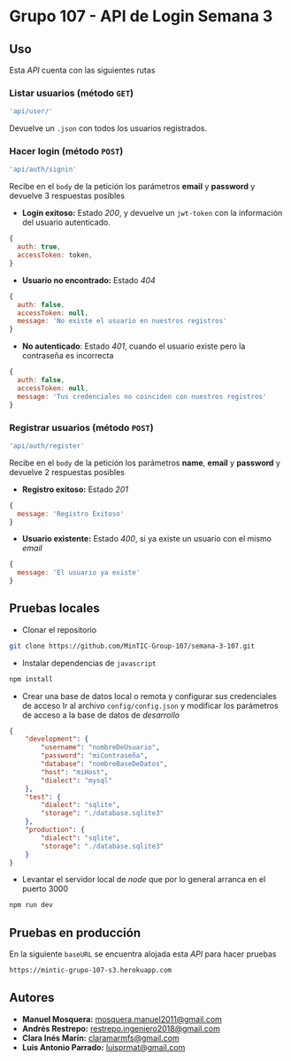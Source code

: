 # Grupo 107 - API de Login Semana 3

## Uso

Esta *API* cuenta con las siguientes rutas

### Listar usuarios (método `GET`)

```javascript
'api/user/'
```

Devuelve un `.json` con todos los usuarios registrados.

### Hacer login (método `POST`)

```javascript
'api/auth/signin'
```

Recibe en el `body` de la petición los parámetros **email** y **password** y devuelve 3 respuestas posibles

- **Login exitoso:** Estado *200*, y devuelve un `jwt-token` con la información del usuario autenticado.
```javascript
{
  auth: true,
  accessToken: token,
}
```
- **Usuario no encontrado:** Estado *404*
```javascript
{
  auth: false,
  accessToken: null,
  message: 'No existe el usuario en nuestros registros'
}
```
- **No autenticado**: Estado *401*, cuando el usuario existe pero la contraseña es incorrecta
```javascript
{
  auth: false,
  accessToken: null,
  message: 'Tus credenciales no coinciden con nuestros registros'
}
```
### Registrar usuarios (método `POST`)

```javascript
'api/auth/register'
```
Recibe en el `body` de la petición los parámetros **name**, **email** y **password** y devuelve 2 respuestas posibles

- **Registro exitoso:** Estado *201*
```javascript
{
  message: 'Registro Exitoso'
}
```
- **Usuario existente:** Estado *400*, si ya existe un usuario con el mismo *email*
```javascript
{
  message: 'El usuario ya existe'
}
```
## Pruebas locales

- Clonar el repositorio
```bash
git clone https://github.com/MinTIC-Group-107/semana-3-107.git
```
- Instalar dependencias de `javascript`
```bash
npm install
```
- Crear una base de datos local o remota y configurar sus credenciales de acceso
Ir al archivo `config/config.json` y modificar los parámetros de acceso a la base de datos de *desarrollo*
```json
{
    "development": {
        "username": "nombreDeUsuario",
        "password": "miContraseña",
        "database": "nombreBaseDeDatos",
        "host": "miHost",
        "dialect": "mysql"
    },
    "test": {
        "dialect": "sqlite",
        "storage": "./database.sqlite3"
    },
    "production": {
        "dialect": "sqlite",
        "storage": "./database.sqlite3"
    }
}
```
- Levantar el servidor local de *node* que por lo general arranca en el puerto 3000

```bash
npm run dev
```
## Pruebas en producción

En la siguiente `baseURL` se encuentra alojada esta *API* para hacer pruebas
```bash
https://mintic-grupo-107-s3.herokuapp.com
```
## Autores
- **Manuel Mosquera:** [mosquera.manuel2011@gmail.com](mailto:mosquera.manuel2011@gmail.com)
- **Andrés Restrepo:** [restrepo.ingeniero2018@gmail.com](mailto:restrepo.ingeniero2018@gmail.com)
- **Clara Inés Marín:** [claramarmfs@gmail.com](mailto:claramarmfs@gmail.com)
- **Luis Antonio Parrado:** [luisprmat@gmail.com](mailto:luisprmat@gmail.com)
